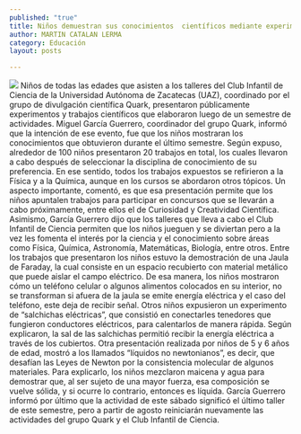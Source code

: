 ```yaml
---
published: "true"
title: Niños demuestran sus conocimientos  científicos mediante experimentos
author: MARTIN CATALAN LERMA
category: Educación
layout: posts

---
```


![](http://i.imgur.com/Q7fcYt1m.jpg)
Niños de todas las edades que asisten a los talleres del Club Infantil de Ciencia de la Universidad Autónoma de Zacatecas (UAZ), coordinado por el grupo de divulgación científica Quark, presentaron públicamente experimentos y trabajos científicos que elaboraron luego de un semestre de actividades.
Miguel García Guerrero, coordinador del grupo Quark, informó que la intención de ese evento, fue que los niños mostraran los conocimientos que obtuvieron durante el último semestre.
Según expuso, alrededor de 100 niños presentaron 20 trabajos en total, los cuales llevaron a cabo después de seleccionar la disciplina de conocimiento de su preferencia. En ese sentido, todos los trabajos expuestos se refirieron a la Física y a la Química, aunque en los cursos se abordaron otros tópicos.
Un aspecto importante, comentó, es que esa presentación permite que los niños apuntalen trabajos para participar en concursos que se llevarán a cabo próximamente, entre ellos el de Curiosidad y Creatividad Científica.
Asimismo, García Guerrero dijo que los talleres que lleva a cabo el Club Infantil de Ciencia permiten que los niños jueguen y se diviertan pero a la vez les fomenta el interés por la ciencia y el conocimiento sobre áreas como Física, Química, Astronomía, Matemáticas, Biología, entre otros.
Entre los trabajos que presentaron los niños estuvo la demostración de una Jaula de Faraday, la cual consiste en un espacio recubierto con material metálico que puede aislar el campo eléctrico.
De esa manera, los niños mostraron cómo un teléfono celular o algunos alimentos colocados en su interior, no se transforman si afuera de la jaula se emite energía eléctrica y el caso del teléfono, este deja de recibir señal.
Otros niños expusieron un experimento de “salchichas eléctricas”, que consistió en conectarles tenedores que fungieron conductores eléctricos, para calentarlos de manera rápida. Según explicaron, la sal de las salchichas permitió recibir la energía eléctrica a través de los cubiertos.
Otra presentación realizada por niños de 5 y 6 años de edad, mostró a los llamados “líquidos no newtonianos”, es decir, que desafían las Leyes de Newton por la consistencia molecular de algunos materiales.
Para explicarlo, los niños mezclaron maicena y agua para demostrar que, al ser sujeto de una mayor fuerza, esa composición se vuelve sólida, y si ocurre lo contrario, entonces es líquida.
García Guerrero informó por último que la actividad de este sábado significó el último taller de este semestre, pero a partir de agosto reiniciarán nuevamente las actividades del grupo Quark y el Club Infantil de Ciencia.
